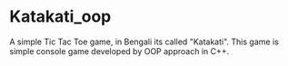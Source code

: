 # Katakati_oop
A simple Tic Tac Toe game, in Bengali its called "Katakati". This game is simple console game developed by OOP approach in C++.
